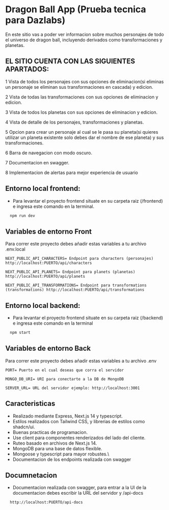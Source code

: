 
# Dragon Ball App (Prueba tecnica para Dazlabs)

En este sitio vas a poder ver informacion sobre muchos personajes de todo el universo de dragon ball, incluyendo derivados como transformaciones y planetas.

## EL SITIO CUENTA CON LAS SIGUIENTES APARTADOS:

1 Vista de todos los personajes con sus opciones de eliminacion(si eliminas un personaje se eliminan sus transformaciones en cascada) y edicion.

2 Vista de todas las transformaciones con sus opciones de eliminacion y edicion.

3 Vista de todos los planetas con sus opciones de eliminacion y edicion.

4 Vista de detalle de los personajes, transformaciones y planetas.

5 Opcion para crear un personaje al cual se le pasa su planeta(si quieres utilizar un planeta existente solo debes dar el nombre de ese planeta) y sus transformaciones.

6 Barra de navegacion con modo oscuro.

7 Documentacion en swagger.

8 Implementacion de alertas para mejor experiencia de usuario

## Entorno local frontend:

- Para levantar el proyecto frontend situate en su carpeta raiz (/frontend) e ingresa este comando en la terminal.
```bash
  npm run dev
```


## Variables de entorno Front

Para correr este proyecto debes añadir estas variables a tu archivo .env.local

`NEXT_PUBLIC_API_CHARACTERS= Endpoint para characters (personajes) http://localhost:PUERTO/api/characters`

`NEXT_PUBLIC_API_PLANETS= Endpoint para planets (planetas) http://localhost:PUERTO/api/planets`

`NEXT_PUBLIC_API_TRANSFORMATIONS= Endpoint para transformations (transformations) http://localhost:PUERTO/api/transformations`


## Entorno local backend:

- Para levantar el proyecto frontend situate en su carpeta raiz (/backend) e ingresa este comando en la terminal
```bash
  npm start
```
## Variables de entorno Back

Para correr este proyecto debes añadir estas variables a tu archivo .env

`PORT= Puerto en el cual deseas que corra el servidor` 

`MONGO_DB_URI= URI para conectarte a la DB de MongoDB`

`SERVER_URL= URL del servidor ejemplo: http://localhost:3001`

## Caracteristicas
- Realizado mediante Express, Next.js 14 y typescript.
- Estilos realizados con Tailwind CSS, y librerias de estilos como shadcn/ui.
- Buenas practicas de programacion.
- Use client para componentes renderizados del lado del cliente.
- Ruteo basado en archivos de Next.js 14.
- MongoDB para una base de datos flexible.
- Mongoose y typescript para mayor robustes.\
- Documentacion de los endpoints realizada con swagger

  
## Documnetacion
- Documentacion realizada con swagger, para entrar a la UI de la documentacion debes escribir la URL del servidor y /api-docs

```bash
  http://localhost:PUERTO/api-docs
```
  





